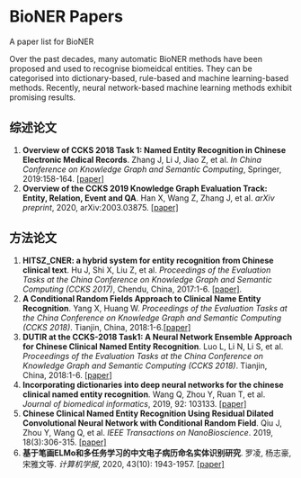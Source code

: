 # BioNER Papers #

A paper list for BioNER

Over the past decades, many automatic BioNER methods have been proposed and used to recognise biomeidcal entities. They can be categorised into dictionary-based, rule-based and machine learning-based methods. Recently, neural network-based machine learning methods exhibit promising results.



## 综述论文 ##
1. **Overview of CCKS 2018 Task 1: Named Entity Recognition in Chinese Electronic Medical Records**. Zhang J, Li J, Jiao Z, et al. *In China Conference on Knowledge Graph and Semantic Computing*, Springer, 2019:158-164. [[paper]](https://link.springer.com/chapter/10.1007/978-981-15-1956-7_14) 
2. **Overview of the CCKS 2019 Knowledge Graph Evaluation Track: Entity, Relation, Event and QA**. Han X, Wang Z, Zhang J, et al. *arXiv preprint*, 2020, arXiv:2003.03875. [[paper]](https://arxiv.org/abs/2003.03875) 



## 方法论文 ##
1. **HITSZ_CNER: a hybrid system for entity recognition from Chinese clinical text**. Hu J, Shi X, Liu Z, et al.  *Proceedings of the Evaluation Tasks at the China Conference on Knowledge Graph and Semantic Computing (CCKS 2017)*, Chendu, China, 2017:1-6. [[paper]](http://ceur-ws.org/Vol-1976/paper05.pdf).
2. **A Conditional Random Fields Approach to Clinical Name Entity Recognition**. Yang X, Huang W. *Proceedings of the Evaluation Tasks at the China Conference on Knowledge Graph and Semantic Computing (CCKS 2018)*. Tianjin, China, 2018:1-6.[[paper]](http://ceur-ws.org/Vol-2242/paper01.pdf)
5. **DUTIR at the CCKS-2018 Task1: A Neural Network Ensemble Approach for Chinese Clinical Named Entity Recognition**. Luo L, Li N, Li S, et al. *Proceedings of the Evaluation Tasks at the China Conference on Knowledge Graph and Semantic Computing (CCKS 2018)*. Tianjin, China, 2018:1-6. [[paper]](http://ceur-ws.org/Vol-2242/paper02.pdf)
2. **Incorporating dictionaries into deep neural networks for the chinese clinical named entity recognition**. Wang Q, Zhou Y, Ruan T, et al. *Journal of biomedical informatics*, 2019, 92: 103133. [[paper]](https://doi.org/10.1016/j.jbi.2019.103133)
3. **Chinese Clinical Named Entity Recognition Using Residual Dilated Convolutional Neural Network with Conditional Random Field**. Qiu J, Zhou Y, Wang Q, et al. *IEEE Transactions on NanoBioscience*. 2019, 18(3):306-315. [[paper]](https://doi.org/10.1109/TNB.2019.2908678)
3. **基于笔画ELMo和多任务学习的中文电子病历命名实体识别研究**. 罗凌, 杨志豪, 宋雅文等. *计算机学报*, 2020, 43(10): 1943-1957. [[paper]](https://nxgp.cnki.net/kcms/detail?v=3uoqIhG8C46NmWw7YpEsKMypi3qVj28LGACqMpRVR0Cx7F0z4nrArOkieaNEVV6aCvPFCLMxyD4Jd9UPWqorowq7bp%25mmd2BEnUre&uniplatform=NZKPT)





